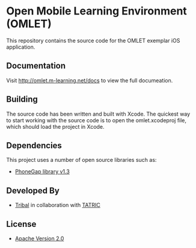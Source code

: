 # Open Mobile Learning Environment (OMLET)

This repository contains the source code for the OMLET exemplar iOS application.

## Documentation

Visit http://omlet.m-learning.net/docs to view the full documeation.

## Building

The source code has been written and built with Xcode. The quickest way to
start working with the source code is to open the omlet.xcodeproj file, which should load the project in Xcode.

## Dependencies

This project uses a number of open source libraries such as:

* [PhoneGap library v1.3](http://www.phonegap.com)

## Developed By
* [Tribal](http://www.tribalgroup.com) in collaboration with [TATRIC](http://www.tatrc.org)

## License

* [Apache Version 2.0](http://www.apache.org/licenses/LICENSE-2.0.html)